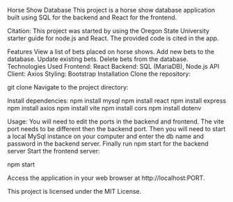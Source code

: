 Horse Show Database
This project is a horse show database application built using SQL for the backend and React for the frontend.

Citation:
This project was started by using the Oregon State University starter guide for node.js and React. The provided code 
is cited in the app. 

Features
View a list of bets placed on horse shows.
Add new bets to the database.
Update existing bets.
Delete bets from the database.
Technologies Used
Frontend: React
Backend: SQL (MariaDB), Node.js
API Client: Axios
Styling: Bootstrap
Installation
Clone the repository:


git clone <repository-url>
Navigate to the project directory:

Install dependencies:
npm install mysql
npm install react
npm install express
npm install axios
npm install vite
npm install cors
npm install dotenv

Usage:
You will need to edit the ports in the backend and frontend. The vite port needs to be different then the backend port.
Then you will need to start a local MySql instance on your computer and enter the db name and password in the backend server.
Finally run npm start for the backend server
Start the frontend server:

npm start 

Access the application in your web browser at http://localhost:PORT.


This project is licensed under the MIT License.
